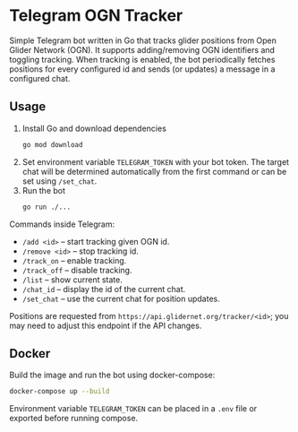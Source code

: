 # Telegram OGN Tracker

Simple Telegram bot written in Go that tracks glider positions from Open Glider Network (OGN).
It supports adding/removing OGN identifiers and toggling tracking. When tracking is enabled,
the bot periodically fetches positions for every configured id and sends (or updates)
a message in a configured chat.

## Usage

1. Install Go and download dependencies
   ```sh
   go mod download
   ```
2. Set environment variable `TELEGRAM_TOKEN` with your bot token.
   The target chat will be determined automatically from the first command or can be set using `/set_chat`.
3. Run the bot
   ```sh
   go run ./...
   ```

Commands inside Telegram:
- `/add <id>` – start tracking given OGN id.
- `/remove <id>` – stop tracking id.
- `/track_on` – enable tracking.
- `/track_off` – disable tracking.
- `/list` – show current state.
- `/chat_id` – display the id of the current chat.
- `/set_chat` – use the current chat for position updates.

Positions are requested from `https://api.glidernet.org/tracker/<id>`; you may
need to adjust this endpoint if the API changes.

## Docker

Build the image and run the bot using docker-compose:
```sh
docker-compose up --build
```

Environment variable `TELEGRAM_TOKEN` can be placed in a `.env` file or exported before running compose.
